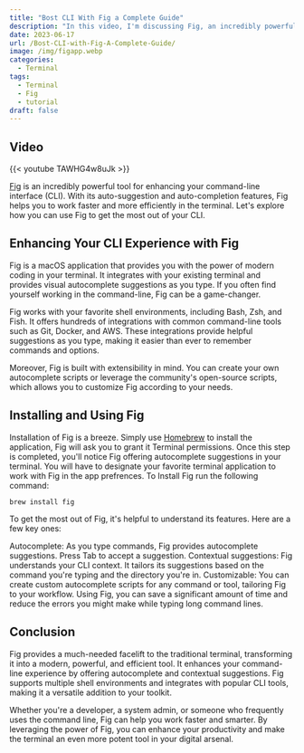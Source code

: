 ```yaml
---
title: "Bost CLI With Fig a Complete Guide"
description: "In this video, I'm discussing Fig, an incredibly powerful tool for enhancing your command-line interface (CLI)."
date: 2023-06-17
url: /Bost-CLI-with-Fig-A-Complete-Guide/
image: /img/figapp.webp
categories:
  - Terminal
tags:
  - Terminal
  - Fig
  - tutorial
draft: false
---
```


## Video

{{< youtube TAWHG4w8uJk >}}

[Fig](https://fig.io) is an incredibly powerful tool for enhancing your command-line interface (CLI). With its auto-suggestion and auto-completion features, Fig helps you to work faster and more efficiently in the terminal. Let's explore how you can use Fig to get the most out of your CLI.

## Enhancing Your CLI Experience with Fig

Fig is a macOS application that provides you with the power of modern coding in your terminal. It integrates with your existing terminal and provides visual autocomplete suggestions as you type. If you often find yourself working in the command-line, Fig can be a game-changer.

Fig works with your favorite shell environments, including Bash, Zsh, and Fish. It offers hundreds of integrations with common command-line tools such as Git, Docker, and AWS. These integrations provide helpful suggestions as you type, making it easier than ever to remember commands and options.

Moreover, Fig is built with extensibility in mind. You can create your own autocomplete scripts or leverage the community's open-source scripts, which allows you to customize Fig according to your needs.

## Installing and Using Fig

Installation of Fig is a breeze. Simply use [Homebrew](https://brew.sh) to install the application, Fig will ask you to grant it Terminal permissions. Once this step is completed, you'll notice Fig offering autocomplete suggestions in your terminal. You will have to designate your favorite terminal application to work with Fig in the app prefrences. To Install Fig run the following command:

```
brew install fig
```

To get the most out of Fig, it's helpful to understand its features. Here are a few key ones:

Autocomplete: As you type commands, Fig provides autocomplete suggestions. Press Tab to accept a suggestion.
Contextual suggestions: Fig understands your CLI context. It tailors its suggestions based on the command you're typing and the directory you're in.
Customizable: You can create custom autocomplete scripts for any command or tool, tailoring Fig to your workflow.
Using Fig, you can save a significant amount of time and reduce the errors you might make while typing long command lines.

## Conclusion

Fig provides a much-needed facelift to the traditional terminal, transforming it into a modern, powerful, and efficient tool. It enhances your command-line experience by offering autocomplete and contextual suggestions. Fig supports multiple shell environments and integrates with popular CLI tools, making it a versatile addition to your toolkit.

Whether you're a developer, a system admin, or someone who frequently uses the command line, Fig can help you work faster and smarter. By leveraging the power of Fig, you can enhance your productivity and make the terminal an even more potent tool in your digital arsenal.